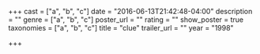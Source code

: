 +++
cast = ["a", "b", "c"]
date = "2016-06-13T21:42:48-04:00"
description = ""
genre = ["a", "b", "c"]
poster_url = ""
rating = ""
show_poster = true
taxonomies = ["a", "b", "c"]
title = "clue"
trailer_url = ""
year = "1998"

+++

